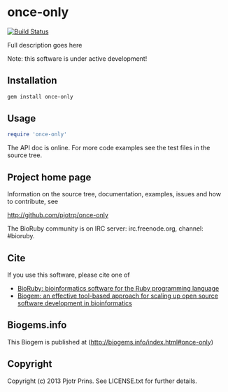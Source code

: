 # once-only

[![Build Status](https://secure.travis-ci.org/pjotrp/once-only.png)](http://travis-ci.org/pjotrp/once-only)

Full description goes here

Note: this software is under active development!

## Installation

```sh
gem install once-only
```

## Usage

```ruby
require 'once-only'
```

The API doc is online. For more code examples see the test files in
the source tree.
        
## Project home page

Information on the source tree, documentation, examples, issues and
how to contribute, see

  http://github.com/pjotrp/once-only

The BioRuby community is on IRC server: irc.freenode.org, channel: #bioruby.

## Cite

If you use this software, please cite one of
  
* [BioRuby: bioinformatics software for the Ruby programming language](http://dx.doi.org/10.1093/bioinformatics/btq475)
* [Biogem: an effective tool-based approach for scaling up open source software development in bioinformatics](http://dx.doi.org/10.1093/bioinformatics/bts080)

## Biogems.info

This Biogem is published at (http://biogems.info/index.html#once-only)

## Copyright

Copyright (c) 2013 Pjotr Prins. See LICENSE.txt for further details.

